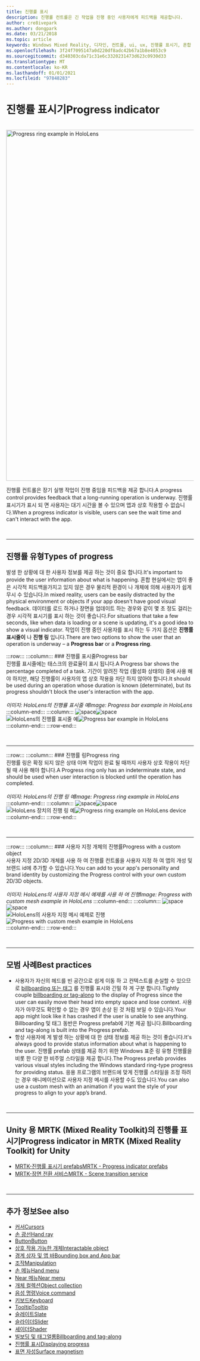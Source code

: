 ```yaml
---
title: 진행률 표시
description: 진행률 컨트롤은 긴 작업을 진행 중인 사용자에게 피드백을 제공합니다.
author: cre8ivepark
ms.author: dongpark
ms.date: 03/21/2018
ms.topic: article
keywords: Windows Mixed Reality, 디자인, 컨트롤, ui, ux, 진행률 표시기, 혼합 현실 헤드셋, windows Mixed Reality 헤드셋, 가상 현실 헤드셋, HoloLens, MRTK, Mixed Reality Toolkit
ms.openlocfilehash: 3f24f7095147a0d220df8adc42b67a1b8e4053c9
ms.sourcegitcommit: d340303cda71c31e6c3320231473d623c0930d33
ms.translationtype: MT
ms.contentlocale: ko-KR
ms.lasthandoff: 01/01/2021
ms.locfileid: "97848283"
---
```

# <a name="progress-indicator"></a><span data-ttu-id="706c6-104">진행률 표시기</span><span class="sxs-lookup"><span data-stu-id="706c6-104">Progress indicator</span></span>

<br>

<img src="images/MRTK_ProgressIndicator.gif" alt="Progress ring example in HoloLens" width="940px">

<span data-ttu-id="706c6-105">진행률 컨트롤은 장기 실행 작업이 진행 중임을 피드백을 제공 합니다.</span><span class="sxs-lookup"><span data-stu-id="706c6-105">A progress control provides feedback that a long-running operation is underway.</span></span> <span data-ttu-id="706c6-106">진행률 표시기가 표시 되 면 사용자는 대기 시간을 볼 수 있으며 앱과 상호 작용할 수 없습니다.</span><span class="sxs-lookup"><span data-stu-id="706c6-106">When a progress indicator is visible, users can see the wait time and can't interact with the app.</span></span>

<br>

---

## <a name="types-of-progress"></a><span data-ttu-id="706c6-107">진행률 유형</span><span class="sxs-lookup"><span data-stu-id="706c6-107">Types of progress</span></span>

<span data-ttu-id="706c6-108">발생 한 상황에 대 한 사용자 정보를 제공 하는 것이 중요 합니다.</span><span class="sxs-lookup"><span data-stu-id="706c6-108">It's important to provide the user information about what is happening.</span></span> <span data-ttu-id="706c6-109">혼합 현실에서는 앱이 좋은 시각적 피드백을가지고 있지 않은 경우 물리적 환경이 나 개체에 의해 사용자가 쉽게 무시 수 있습니다.</span><span class="sxs-lookup"><span data-stu-id="706c6-109">In mixed reality, users can be easily distracted by the physical environment or objects if your app doesn't have good visual feedback.</span></span> <span data-ttu-id="706c6-110">데이터를 로드 하거나 장면을 업데이트 하는 경우와 같이 몇 초 정도 걸리는 경우 시각적 표시기를 표시 하는 것이 좋습니다.</span><span class="sxs-lookup"><span data-stu-id="706c6-110">For situations that take a few seconds, like when data is loading or a scene is updating, it's a good idea to show a visual indicator.</span></span> <span data-ttu-id="706c6-111">작업이 진행 중인 사용자를 표시 하는 두 가지 옵션은 **진행률 표시줄이** 나 **진행 링** 입니다.</span><span class="sxs-lookup"><span data-stu-id="706c6-111">There are two options to show the user that an operation is underway – a **Progress bar** or a **Progress ring**.</span></span>

:::row:::
    :::column:::
        ### <a name="progress-barbr"></a><span data-ttu-id="706c6-112">진행률 표시줄</span><span class="sxs-lookup"><span data-stu-id="706c6-112">Progress bar</span></span><br>
        <span data-ttu-id="706c6-113">진행률 표시줄에는 태스크의 완료율이 표시 됩니다.</span><span class="sxs-lookup"><span data-stu-id="706c6-113">A Progress bar shows the percentage completed of a task.</span></span> <span data-ttu-id="706c6-114">기간이 알려진 작업 (활성화 상태의) 중에 사용 해야 하지만, 해당 진행률이 사용자의 앱 상호 작용을 차단 하지 않아야 합니다.</span><span class="sxs-lookup"><span data-stu-id="706c6-114">It should be used during an operation whose duration is known (determinate), but its progress shouldn't block the user's interaction with the app.</span></span><br>
        <br>
        <span data-ttu-id="706c6-115">*이미지: HoloLens의 진행률 표시줄 예*</span><span class="sxs-lookup"><span data-stu-id="706c6-115">*Image: Progress bar example in HoloLens*</span></span>
    :::column-end:::
        :::column:::
        <span data-ttu-id="706c6-116">![space](images/spacer-20x582.png)</span><span class="sxs-lookup"><span data-stu-id="706c6-116">![space](images/spacer-20x582.png)</span></span><br>
       <span data-ttu-id="706c6-117">![HoloLens의 진행률 표시줄 예](images/640px-progressbar.jpg)</span><span class="sxs-lookup"><span data-stu-id="706c6-117">![Progress bar example in HoloLens](images/640px-progressbar.jpg)</span></span><br>
    :::column-end:::
:::row-end:::

<br>

---

:::row:::
    :::column:::
        ### <a name="progress-ringbr"></a><span data-ttu-id="706c6-118">진행률 링</span><span class="sxs-lookup"><span data-stu-id="706c6-118">Progress ring</span></span><br>
        <span data-ttu-id="706c6-119">진행률 링은 확정 되지 않은 상태 이며 작업이 완료 될 때까지 사용자 상호 작용이 차단 될 때 사용 해야 합니다.</span><span class="sxs-lookup"><span data-stu-id="706c6-119">A Progress ring only has an indeterminate state, and should be used when user interaction is blocked until the operation has completed.</span></span><br>
        <br>
        <span data-ttu-id="706c6-120">*이미지: HoloLens의 진행 링 예*</span><span class="sxs-lookup"><span data-stu-id="706c6-120">*Image: Progress ring example in HoloLens*</span></span>
    :::column-end:::
        :::column:::
        <span data-ttu-id="706c6-121">![space](images/spacer-20x582.png)</span><span class="sxs-lookup"><span data-stu-id="706c6-121">![space](images/spacer-20x582.png)</span></span><br>
       <span data-ttu-id="706c6-122">![HoloLens 장치의 진행 링 예](images/640px-progressring.jpg)</span><span class="sxs-lookup"><span data-stu-id="706c6-122">![Progress ring example on HoloLens device](images/640px-progressring.jpg)</span></span><br>
    :::column-end:::
:::row-end:::

<br>

---

:::row:::
    :::column:::
        ### <a name="progress-with-a-custom-objectbr"></a><span data-ttu-id="706c6-123">사용자 지정 개체의 진행률</span><span class="sxs-lookup"><span data-stu-id="706c6-123">Progress with a custom object</span></span><br>
        <span data-ttu-id="706c6-124">사용자 지정 2D/3D 개체를 사용 하 여 진행률 컨트롤을 사용자 지정 하 여 앱의 개성 및 브랜드 id에 추가할 수 있습니다.</span><span class="sxs-lookup"><span data-stu-id="706c6-124">You can add to your app's personality and brand identity by customizing the Progress control with your own custom 2D/3D objects.</span></span><br>
        <br>
        <span data-ttu-id="706c6-125">*이미지: HoloLens의 사용자 지정 메시 예제를 사용 하 여 진행*</span><span class="sxs-lookup"><span data-stu-id="706c6-125">*Image: Progress with custom mesh example in HoloLens*</span></span>
    :::column-end:::
        :::column:::
        <span data-ttu-id="706c6-126">![space](images/spacer-20x582.png)</span><span class="sxs-lookup"><span data-stu-id="706c6-126">![space](images/spacer-20x582.png)</span></span><br>
       <span data-ttu-id="706c6-127">![HoloLens의 사용자 지정 메시 예제로 진행](images/640px-progresscustom.jpg)</span><span class="sxs-lookup"><span data-stu-id="706c6-127">![Progress with custom mesh example in HoloLens](images/640px-progresscustom.jpg)</span></span><br>
    :::column-end:::
:::row-end:::

<br>

---

## <a name="best-practices"></a><span data-ttu-id="706c6-128">모범 사례</span><span class="sxs-lookup"><span data-stu-id="706c6-128">Best practices</span></span>
* <span data-ttu-id="706c6-129">사용자가 자신의 헤드를 빈 공간으로 쉽게 이동 하 고 컨텍스트를 손실할 수 있으므로 [billboarding 또는 태그](billboarding-and-tag-along.md) 를 진행률 표시와 긴밀 하 게 구분 합니다.</span><span class="sxs-lookup"><span data-stu-id="706c6-129">Tightly couple [billboarding or tag-along](billboarding-and-tag-along.md) to the display of Progress since the user can easily move their head into empty space and lose context.</span></span> <span data-ttu-id="706c6-130">사용자가 아무것도 확인할 수 없는 경우 앱이 손상 된 것 처럼 보일 수 있습니다.</span><span class="sxs-lookup"><span data-stu-id="706c6-130">Your app might look like it has crashed if the user is unable to see anything.</span></span> <span data-ttu-id="706c6-131">Billboarding 및 태그 동반은 Progress prefab에 기본 제공 됩니다.</span><span class="sxs-lookup"><span data-stu-id="706c6-131">Billboarding and tag-along is built into the Progress prefab.</span></span>
* <span data-ttu-id="706c6-132">항상 사용자에 게 발생 하는 상황에 대 한 상태 정보를 제공 하는 것이 좋습니다.</span><span class="sxs-lookup"><span data-stu-id="706c6-132">It's always good to provide status information about what is happening to the user.</span></span> <span data-ttu-id="706c6-133">진행률 prefab 상태를 제공 하기 위한 Windows 표준 링 유형 진행률을 비롯 한 다양 한 비주얼 스타일을 제공 합니다.</span><span class="sxs-lookup"><span data-stu-id="706c6-133">The Progress prefab provides various visual styles including the Windows standard ring-type progress for providing status.</span></span> <span data-ttu-id="706c6-134">응용 프로그램의 브랜드에 맞게 진행률 스타일을 조정 하려는 경우 애니메이션으로 사용자 지정 메시를 사용할 수도 있습니다.</span><span class="sxs-lookup"><span data-stu-id="706c6-134">You can also use a custom mesh with an animation if you want the style of your progress to align to your app’s brand.</span></span>

<br>

---

## <a name="progress-indicator-in-mrtk-mixed-reality-toolkit-for-unity"></a><span data-ttu-id="706c6-135">Unity 용 MRTK (Mixed Reality Toolkit)의 진행률 표시기</span><span class="sxs-lookup"><span data-stu-id="706c6-135">Progress indicator in MRTK (Mixed Reality Toolkit) for Unity</span></span>

* [<span data-ttu-id="706c6-136">MRTK-진행률 표시기 prefabs</span><span class="sxs-lookup"><span data-stu-id="706c6-136">MRTK - Progress indicator prefabs</span></span>](https://github.com/microsoft/MixedRealityToolkit-Unity/tree/mrtk_release/Assets/MRTK/SDK/Features/UX/Prefabs/ProgressIndicators)
* [<span data-ttu-id="706c6-137">MRTK-장면 전환 서비스</span><span class="sxs-lookup"><span data-stu-id="706c6-137">MRTK - Scene transition service</span></span>](https://microsoft.github.io/MixedRealityToolkit-Unity/Documentation/Extensions/SceneTransitionService/SceneTransitionServiceOverview.html)


<br>

---

## <a name="see-also"></a><span data-ttu-id="706c6-138">추가 정보</span><span class="sxs-lookup"><span data-stu-id="706c6-138">See also</span></span>

* [<span data-ttu-id="706c6-139">커서</span><span class="sxs-lookup"><span data-stu-id="706c6-139">Cursors</span></span>](cursors.md)
* [<span data-ttu-id="706c6-140">손 광선</span><span class="sxs-lookup"><span data-stu-id="706c6-140">Hand ray</span></span>](point-and-commit.md)
* [<span data-ttu-id="706c6-141">Button</span><span class="sxs-lookup"><span data-stu-id="706c6-141">Button</span></span>](button.md)
* [<span data-ttu-id="706c6-142">상호 작용 가능한 개체</span><span class="sxs-lookup"><span data-stu-id="706c6-142">Interactable object</span></span>](interactable-object.md)
* [<span data-ttu-id="706c6-143">경계 상자 및 앱 바</span><span class="sxs-lookup"><span data-stu-id="706c6-143">Bounding box and App bar</span></span>](app-bar-and-bounding-box.md)
* [<span data-ttu-id="706c6-144">조작</span><span class="sxs-lookup"><span data-stu-id="706c6-144">Manipulation</span></span>](direct-manipulation.md)
* [<span data-ttu-id="706c6-145">손 메뉴</span><span class="sxs-lookup"><span data-stu-id="706c6-145">Hand menu</span></span>](hand-menu.md)
* [<span data-ttu-id="706c6-146">Near 메뉴</span><span class="sxs-lookup"><span data-stu-id="706c6-146">Near menu</span></span>](near-menu.md)
* [<span data-ttu-id="706c6-147">개체 컬렉션</span><span class="sxs-lookup"><span data-stu-id="706c6-147">Object collection</span></span>](object-collection.md)
* [<span data-ttu-id="706c6-148">음성 명령</span><span class="sxs-lookup"><span data-stu-id="706c6-148">Voice command</span></span>](voice-input.md)
* [<span data-ttu-id="706c6-149">키보드</span><span class="sxs-lookup"><span data-stu-id="706c6-149">Keyboard</span></span>](keyboard.md)
* [<span data-ttu-id="706c6-150">Tooltip</span><span class="sxs-lookup"><span data-stu-id="706c6-150">Tooltip</span></span>](tooltip.md)
* [<span data-ttu-id="706c6-151">슬레이트</span><span class="sxs-lookup"><span data-stu-id="706c6-151">Slate</span></span>](slate.md)
* [<span data-ttu-id="706c6-152">슬라이더</span><span class="sxs-lookup"><span data-stu-id="706c6-152">Slider</span></span>](slider.md)
* [<span data-ttu-id="706c6-153">셰이더</span><span class="sxs-lookup"><span data-stu-id="706c6-153">Shader</span></span>](shader.md)
* [<span data-ttu-id="706c6-154">빌보딩 및 태그얼롱</span><span class="sxs-lookup"><span data-stu-id="706c6-154">Billboarding and tag-along</span></span>](billboarding-and-tag-along.md)
* [<span data-ttu-id="706c6-155">진행률 표시</span><span class="sxs-lookup"><span data-stu-id="706c6-155">Displaying progress</span></span>](progress.md)
* [<span data-ttu-id="706c6-156">표면 자성</span><span class="sxs-lookup"><span data-stu-id="706c6-156">Surface magnetism</span></span>](surface-magnetism.md)
